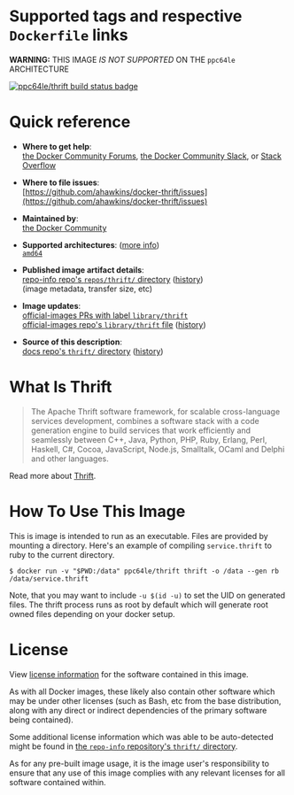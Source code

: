 <!--

********************************************************************************

WARNING:

    DO NOT EDIT "thrift/README.md"

    IT IS AUTO-GENERATED

    (from the other files in "thrift/" combined with a set of templates)

********************************************************************************

-->

# Supported tags and respective `Dockerfile` links

**WARNING:** THIS IMAGE *IS NOT SUPPORTED* ON THE `ppc64le` ARCHITECTURE

[![ppc64le/thrift build status badge](https://img.shields.io/jenkins/s/https/doi-janky.infosiftr.net/job/multiarch/job/ppc64le/job/thrift.svg?label=ppc64le/thrift%20%20build%20job)](https://doi-janky.infosiftr.net/job/multiarch/job/ppc64le/job/thrift/)

# Quick reference

-	**Where to get help**:  
	[the Docker Community Forums](https://forums.docker.com/), [the Docker Community Slack](http://dockr.ly/slack), or [Stack Overflow](https://stackoverflow.com/search?tab=newest&q=docker)

-	**Where to file issues**:  
	[https://github.com/ahawkins/docker-thrift/issues](https://github.com/ahawkins/docker-thrift/issues)

-	**Maintained by**:  
	[the Docker Community](https://github.com/ahawkins/docker-thrift)

-	**Supported architectures**: ([more info](https://github.com/docker-library/official-images#architectures-other-than-amd64))  
	[`amd64`](https://hub.docker.com/r/amd64/thrift/)

-	**Published image artifact details**:  
	[repo-info repo's `repos/thrift/` directory](https://github.com/docker-library/repo-info/blob/master/repos/thrift) ([history](https://github.com/docker-library/repo-info/commits/master/repos/thrift))  
	(image metadata, transfer size, etc)

-	**Image updates**:  
	[official-images PRs with label `library/thrift`](https://github.com/docker-library/official-images/pulls?q=label%3Alibrary%2Fthrift)  
	[official-images repo's `library/thrift` file](https://github.com/docker-library/official-images/blob/master/library/thrift) ([history](https://github.com/docker-library/official-images/commits/master/library/thrift))

-	**Source of this description**:  
	[docs repo's `thrift/` directory](https://github.com/docker-library/docs/tree/master/thrift) ([history](https://github.com/docker-library/docs/commits/master/thrift))

# What Is Thrift

> The Apache Thrift software framework, for scalable cross-language services development, combines a software stack with a code generation engine to build services that work efficiently and seamlessly between C++, Java, Python, PHP, Ruby, Erlang, Perl, Haskell, C#, Cocoa, JavaScript, Node.js, Smalltalk, OCaml and Delphi and other languages.

Read more about [Thrift](https://thrift.apache.org).

# How To Use This Image

This is image is intended to run as an executable. Files are provided by mounting a directory. Here's an example of compiling `service.thrift` to ruby to the current directory.

```console
$ docker run -v "$PWD:/data" ppc64le/thrift thrift -o /data --gen rb /data/service.thrift
```

Note, that you may want to include `-u $(id -u)` to set the UID on generated files. The thrift process runs as root by default which will generate root owned files depending on your docker setup.

# License

View [license information](http://www.apache.org/licenses/) for the software contained in this image.

As with all Docker images, these likely also contain other software which may be under other licenses (such as Bash, etc from the base distribution, along with any direct or indirect dependencies of the primary software being contained).

Some additional license information which was able to be auto-detected might be found in [the `repo-info` repository's `thrift/` directory](https://github.com/docker-library/repo-info/tree/master/repos/thrift).

As for any pre-built image usage, it is the image user's responsibility to ensure that any use of this image complies with any relevant licenses for all software contained within.
